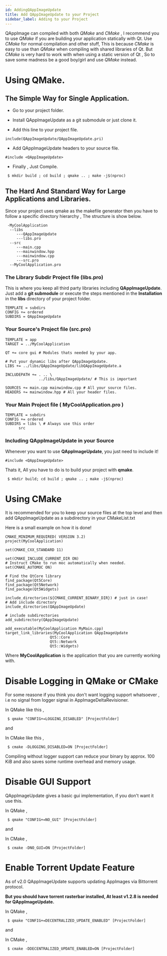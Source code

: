 ```yaml
---
id: AddingQAppImageUpdate
title: Add QAppImageUpdate to your Project
sidebar_label: Adding to your Project
---
```


QAppImage can compiled with both *QMake* and *CMake* , I recommend you to use *QMake* if you are
building your application statically with Qt. Use *CMake* for normal compilation and other stuff, This is because *CMake* is 
easy to use than *QMake* when compiling with shared libraries of Qt. But *CMake* is very hard to work with when using a static 
version of Qt , So to save some madness be a good boy/girl and use *QMake* instead.


# Using QMake.

## The Simple Way for Single Application.

* Go to your project folder.
* Install QAppImageUpdate as a git submodule or just clone it.

* Add this line to your project file.
```
include(QAppImageUpdate/QAppImageUpdate.pri)
```

* Add QAppImageUpdate headers to your source file.
```
#include <QAppImageUpdate>
```

* Finally , Just Compile.
```
 $ mkdir build ; cd build ; qmake .. ; make -j$(nproc) 
```

## The Hard And Standard Way for Large Applications and Libraries.

Since your project uses qmake as the makefile generator then you have to follow a specific directory 
hierarchy , The structure is show below.

```
 -MyCoolApplication
  --libs
     ---QAppImageUpdate
     ---libs.pro
  --src
     ---main.cpp
     ---mainwindow.hpp
     ---mainwindow.cpp
     ---src.pro
  --MyCoolApplication.pro
```


### The Library Subdir Project file (libs.pro)

This is where you keep all third party libraries including **QAppImageUpdate**.
Just add a **git submodule** or execute the steps mentioned in the **Installation**   
in the **libs** directory of your project folder.



```
TEMPLATE = subdirs
CONFIG += ordered
SUBDIRS = QAppImageUpdate
```

### Your Source's Project file (src.pro)

```
TEMPLATE = app
TARGET = ../MyCoolApplication

QT += core gui # Modules thats needed by your app.

# Put your dynamic libs after QAppImageUpdate. 
LIBS += ../libs/QAppImageUpdate/libQAppImageUpdate.a 

INCLUDEPATH += . .. \
               ../libs/QAppImageUpdate/ # This is important

SOURCES += main.cpp mainwindow.cpp # All your source files.
HEADERS += mainwindow.hpp # All your header files.
```

### Your Main Project file ( MyCoolApplication.pro )

```
TEMPLATE = subdirs
CONFIG += ordered
SUBDIRS = libs \ # Always use this order
	  src
```


### Including QAppImageUpdate in your Source

Whenever you want to use **QAppImageUpdate**, you just need to include it!

```
#include <QAppImageUpdate>
```


Thats it, All you have to do is to build your project with **qmake**.   

```
 $ mkdir build; cd build ; qmake .. ; make -j$(nproc) 
```


# Using CMake 

It is recommended for you to keep your source files at the top level and then add
QAppImageUpdate as a subdirectory in your CMakeList.txt

Here is a small example on how it is done!

```
CMAKE_MINIMUM_REQUIRED( VERSION 3.2)
project(MyCoolApplication)

set(CMAKE_CXX_STANDARD 11)

set(CMAKE_INCLUDE_CURRENT_DIR ON)
# Instruct CMake to run moc automatically when needed.
set(CMAKE_AUTOMOC ON)

# Find the QtCore library
find_package(Qt5Core)
find_package(Qt5Network)
find_package(Qt5Widgets)

include_directories(${CMAKE_CURRENT_BINARY_DIR}) # just in case!
# Add include directory
include_directories(QAppImageUpdate)

# include subdirectories 
add_subdirectory(QAppImageUpdate)

add_executable(MyCoolApplication MyMain.cpp)
target_link_libraries(MyCoolApplication QAppImageUpdate
					Qt5::Core 
					Qt5::Network
					Qt5::Widgets)
```

Where **MyCoolApplication** is the application that you are currently working with.

# Disable Logging in QMake or CMake

For some reasone if you think you don't want logging support whatsoever , i.e no signal from logger signal in
AppImageDeltaRevisioner. 

In QMake like this , 

```
 $ qmake "CONFIG+=LOGGING_DISABLED" [ProjectFolder]
```

and

In CMake like this ,

```
 $ cmake -DLOGGING_DISABLED=ON [ProjectFolder]
```

Compiling without logger support can reduce your binary by approx. 100 KiB and 
also saves some runtime overhead and memory usage.

# Disable GUI Support

QAppImageUpdate gives a basic gui implementation, if you don't want it use this.

In QMake ,

```
 $ qmake "CONFIG+=NO_GUI" [ProjectFolder]
```

and 

In CMake ,

```
 $ cmake -DNO_GUI=ON [ProjectFolder]
```


# Enable Torrent Update Feature

As of v2.0 QAppImageUpdate supports updating AppImages via Bittorrent protocol.

**But you should have torrent rasterbar installed, At least v1.2.8 is needed for QAppImageUpdate.**


In QMake ,

```
 $ qmake "CONFIG+=DECENTRALIZED_UPDATE_ENABLED" [ProjectFolder]
```

and 

In CMake ,

```
 $ cmake -DDECENTRALIZED_UPDATE_ENABLED=ON [ProjectFolder]
```
